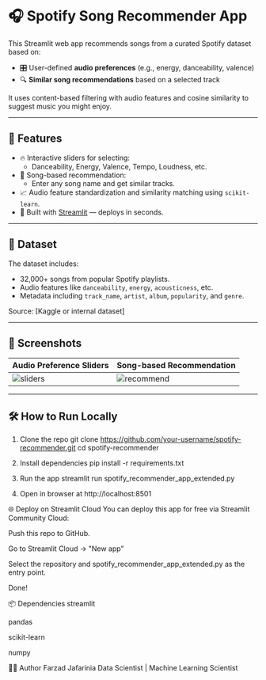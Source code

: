 # 🎧 Spotify Song Recommender App

This Streamlit web app recommends songs from a curated Spotify dataset based on:
- 🎛️ User-defined **audio preferences** (e.g., energy, danceability, valence)
- 🔍 **Similar song recommendations** based on a selected track

It uses content-based filtering with audio features and cosine similarity to suggest music you might enjoy.

---

## 🚀 Features

- 🔥 Interactive sliders for selecting:
  - Danceability, Energy, Valence, Tempo, Loudness, etc.
- 🎵 Song-based recommendation:
  - Enter any song name and get similar tracks.
- 📈 Audio feature standardization and similarity matching using `scikit-learn`.
- 🎨 Built with [Streamlit](https://streamlit.io) — deploys in seconds.

---

## 📁 Dataset

The dataset includes:
- 32,000+ songs from popular Spotify playlists.
- Audio features like `danceability`, `energy`, `acousticness`, etc.
- Metadata including `track_name`, `artist`, `album`, `popularity`, and `genre`.

Source: [Kaggle or internal dataset]

---

## 📸 Screenshots

| Audio Preference Sliders | Song-based Recommendation |
|--------------------------|----------------------------|
| ![sliders](screenshots/sliders.png) | ![recommend](screenshots/recommend.png) |

---

## 🛠 How to Run Locally

1. Clone the repo
   git clone https://github.com/your-username/spotify-recommender.git
   cd spotify-recommender

2. Install dependencies
   pip install -r requirements.txt
   
3. Run the app
   streamlit run spotify_recommender_app_extended.py
   
4. Open in browser at http://localhost:8501

🌐 Deploy on Streamlit Cloud
You can deploy this app for free via Streamlit Community Cloud:

Push this repo to GitHub.

Go to Streamlit Cloud → "New app"

Select the repository and spotify_recommender_app_extended.py as the entry point.

Done!

📦 Dependencies
streamlit

pandas

scikit-learn

numpy

🙋‍♂️ Author
Farzad Jafarinia
Data Scientist | Machine Learning Scientist
